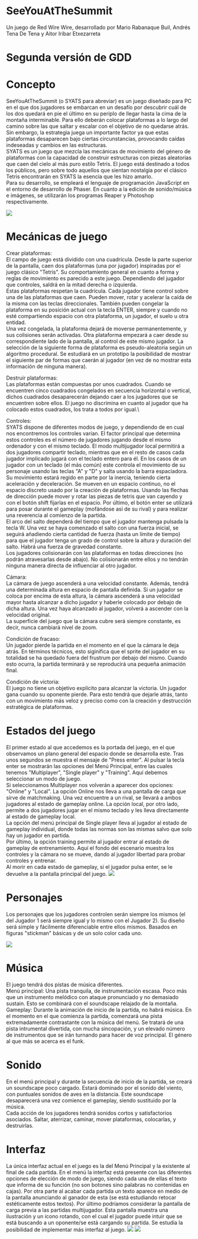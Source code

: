 ﻿# SeeYouAtTheSummit

Un juego de Red Wire Wire, desarrollado por Mario Rabanaque Buil, Andrés Tena De Tena y Aitor Iribar Etxezarreta

# Segunda versión de GDD

# Concepto
SeeYouAtTheSummit (o SYATS para abreviar) es un juego diseñado para PC en el que dos jugadores se embarcan en un desafío por descubrir cuál de los dos quedará en pie el último en su periplo de llegar hasta la cima de la montaña interminable. Para ello deberán colocar plataformas a lo largo del camino sobre las que saltar y escalar con el objetivo de no quedarse atrás. Sin embargo, la estrategia juega un importante factor ya que estas plataformas desaparecen bajo ciertas circunstancias, provocando caídas indeseadas y cambios en las estructuras.\
SYATS es un juego que mezcla las mecánicas de movimiento del género de plataformas con la capacidad de construir estructuras con piezas aleatorias que caen del cielo al más puro estilo Tetris. El juego está destinado a todos los públicos, pero sobre todo aquellos que sientan nostalgia por el clásico Tetris encontrarán en SYATS la esencia que les hizo amarlo.\
Para su desarrollo, se empleará el lenguaje de programación JavaScript en el entorno de desarrollo de Phaser. En cuanto a la edición de sonido/música e imágenes, se utilizarán los programas Reaper y Photoshop respectivamente.

![](https://github.com/RedWireWire/SeeYouAtTheSummit/blob/master/Interfaces/Pantalla%20de%20juego.png)

# Mecánicas de juego
Crear plataformas:\
El campo de juego está dividido con una cuadrícula. Desde la parte superior de la pantalla, caen dos plataformas (una por jugador) inspiradas por el juego clásico "Tetris". Su comportamiento general en cuanto a forma y reglas de movimiento es parecido a este juego. Dependiendo del jugador que controles, saldrá en la mitad derecha o izquierda.\
Estas plataformas respetan la cuadrícula. Cada jugador tiene control sobre una de las plataformas que caen. Pueden mover, rotar y acelerar la caída de la misma con las teclas direccionales. También pueden congelar la plataforma en su posición actual con la tecla ENTER, siempre y cuando no esté compartiendo espacio con otra plataforma, un jugador, el suelo u otra entidad.\
Una vez congelada, la plataforma dejará de moverse permanentemente, y sus colisiones serán activadas. Otra plataforma empezará a caer desde su correspondiente lado de la pantalla, al control de este mismo jugador. La selección de la siguiente forma de plataforma es pseudo-aleatoria según un algoritmo procedural. Se estudiará en un prototipo la posibilidad de mostrar el siguiente par de formas que caerán al jugador (en vez de no mostrar esta información de ninguna manera).

Destruir plataformas:\
Las plataformas están compuestas por unos cuadrados. Cuando se encuentren cinco cuadrados congelados en secuencia horizontal o vertical, dichos cuadrados desaparecerán dejando caer a los jugadores que se encuentren sobre ellos. El juego no discrimina en cuanto al jugador que ha colocado estos cuadrados, los trata a todos por igual.\

Controles:\
SYATS dispone de diferentes modos de juego, y dependiendo de en cual nos encontremos los controles varían. El factor principal que determina estos controles es el número de jugadores jugando desde el mismo ordenador y con el mismo teclado. El modo multijugador local permitirá a dos jugadores compartir teclado, mientras que en el resto de casos cada jugador implicado jugará con el teclado entero para él. 
En los casos de un jugador con un teclado (el más común) este controla el movimiento de su personaje usando las teclas "A" y "D" y salta usando la barra espaciadora. Su movimiento estará regido en parte por la inercia, teniendo cierta aceleración y deceleración. Se mueven en un espacio continuo, no el espacio discreto usado por la creación de plataformas. Usando las flechas de dirección puede mover y rotar las piezas de tetris que van cayendo y con el botón shift fijarlas en el espacio. Por último, el botón enter se utilizará para posar durante el gameplay (mofándose así de su rival) y para realizar una reverencia al comienzo de la partida.\
El arco del salto dependerá del tiempo que el jugador mantenga pulsada la tecla W. Una vez se haya comenzado el salto con una fuerza inicial, se seguirá añadiendo cierta cantidad de fuerza (hasta un límite de tiempo) para que el jugador tenga un grado de control sobre la altura y duración del salto. Habrá una fuerza de gravedad constante.\
Los jugadores colisionarán con las plataformas en todas direcciones (no podrán atravesarlas desde abajo). No colisionarán entre ellos y no tendrán ninguna manera directa de influenciar al otro jugador.

Cámara:\
La cámara de juego ascenderá a una velocidad constante. Además, tendrá una determinada altura en espacio de pantalla definida. Si un jugador se coloca por encima de esta altura, la cámara ascenderá a una velocidad mayor hasta alcanzar a dicho jugador y haberle colocado por debajo de dicha altura. Una vez haya alcanzado al jugador, volverá a ascender con la velocidad original.\
La superficie del juego que la cámara cubre será siempre constante, es decir, nunca cambiará nivel de zoom.

Condición de fracaso:\
Un jugador pierde la partida en el momento en el que la cámara le deja atrás. En términos técnicos, esto siginifica que el sprite del jugador en su totalidad se ha quedado fuera del frustrum por debajo del mismo.
Cuando esto ocurra, la partida terminará y se reproducirá una pequeña animación final.

Condición de victoria:\
El juego no tiene un objetivo explícito para alcanzar la victoria. Un jugador gana cuando su oponente pierde. Para esto tendrá que dejarle atrás, tanto con un movimiento más veloz y preciso como con la creación y destrucción estratégica de plataformas.

# Estados del juego
El primer estado al que accedemos es la portada del juego, en el que observamos un plano general del espacio donde se desarrolla este. Tras unos segundos se muestra el mensaje de "Press enter". Al pulsar la tecla enter se mostrarán las opciones del Menú Principal, entre las cuales tenemos "Multiplayer", "Single player" y "Training". Aquí debemos seleccionar un modo de juego.\
Si seleccionamos Multiplayer nos volverán a aparecer dos opciones: "Online" y "Local". La opción Online nos lleva a una pantalla de carga que sirve de matchmaking. Una vez encuentre a un rival, se llevará a ambos jugadores al estado de gameplay online. La opción local, por otro lado, permite a dos jugadores jugar en el mismo teclado y les lleva directamente al estado de gameplay local.\
La opción del menú principal de Single player lleva al jugador al estado de gameplay individual, donde todas las normas son las mismas salvo que solo hay un jugador en partida.\
Por último, la opción training permite al jugador entrar al estado de gameplay de entrenamiento. Aquí el fondo del escenario muestra los controles y la cámara no se mueve, dando al jugador libertad para probar controles y entrenar.\
Al morir en cada estado de gameplay, si el jugador pulsa enter, se le devuelve a la pantalla principal del juego.
![](https://github.com/RedWireWire/SeeYouAtTheSummit/blob/master/Images/DiagramaDeEstados.jpg)

# Personajes
Los personajes que los jugadores controlen serán siempre los mismos (el del Jugador 1 será siempre igual y lo mismo con el Jugador 2). Su diseño será simple y fácilmente diferenciable entre ellos mismos. Basados en figuras "stickman" básicas y de un solo color cada uno.

![](Images/Personajes.png)

# Música
El juego tendrá dos pistas de música diferentes.\
Menú principal: Una pista tranquila, de instrumentación escasa. Poco más que un instrumento melódico con ataque pronunciado y no demasiado sustain. Esto se combinará con el soundscape relajado de la montaña.\
Gameplay: Durante la animación de inicio de la partida, no habrá música. En el momento en el que comienza la partida, comenzará una pista extremadamente contrastante con la música del menú. Se tratará de una pista intrumental divertida, con mucha sincopación, y un elevado número de instrumentos que se irán turnando para hacer de voz principal. El género al que más se acerca es el funk.

# Sonido
En el menú principal y durante la secuencia de inicio de la partida, se creará un soundscape poco cargado. Estará dominado por el sonido del viento, con puntuales sonidos de aves en la distancia. Este soundscape desaparecerá una vez comience el gameplay, siendo sustituido por la música.\
Cada acción de los jugadores tendrá sonidos cortos y satisfactorios asociados. Saltar, aterrizar, caminar, mover plataformas, colocarlas, y destruirlas.

# Interfaz

La única interfaz actual en el juego es la del Menú Principal y la existente al final de cada partida. En el menú la interfaz está presente con las diferentes opciones de elección de modo de juego, siendo cada una de ellas el texto que informa de su función (no son botones sino palabras no contenidas en cajas). Por otra parte al acabar cada partida un texto aparece en medio de la pantalla anunciando al ganador de esta (se está estudiando retocar estéticamente estos textos). Por último podríamos considerar la pantalla de carga previa a las partidas multijugador. Esta pantalla muestra una ilustración y un icono rotando, con el cual el jugador puede intuir que se está buscando a un oponente/se está cargando su partida. Se estudia la posibilidad de implementar más interfaz al juego.
![](https://github.com/RedWireWire/SeeYouAtTheSummit/blob/master/Interfaces/Interfaz-pantalla-victoria.png)
![](https://github.com/RedWireWire/SeeYouAtTheSummit/blob/master/Interfaces/Interfaz-pantalla-derrota.png)
